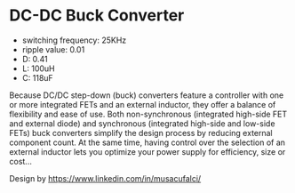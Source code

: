 # DC-DC Buck Converter

- switching frequency: 25KHz 
- ripple value: 0.01 
- D: 0.41 
- L: 100uH 
- C: 118uF


Because DC/DC step-down (buck) converters feature a controller with one or more integrated FETs and an external inductor, they offer a balance of flexibility and ease of use. Both non-synchronous (integrated high-side FET and external diode) and synchronous (integrated high-side and low-side FETs) buck converters simplify the design process by reducing external component count. At the same time, having control over the selection of an external inductor lets you optimize your power supply for efficiency, size or cost...

Design by https://www.linkedin.com/in/musacufalci/
